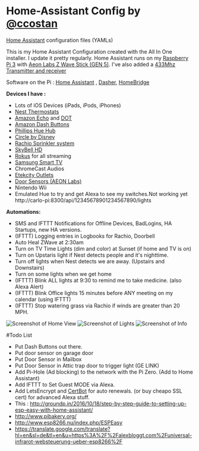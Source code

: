 # Home-Assistant Config by [@ccostan](http://www.twitter.com/ccostan)
[Home Assistant](https://home-assistant.io/) configuration files (YAMLs)

This is my Home Assistant Configuration created with the All In One installer.  I update it pretty regularly. 
Home Assistant runs on my [Raspberry Pi 3](http://amzn.to/2e3DOBY) with [Aeon Labs Z Wave Stick (GEN 5)](http://amzn.to/2eAiAP0). I've also added a [433Mhz Transmitter and receiver](http://amzn.to/2dceNY2)

Software on the Pi : [Home Assistant](https://home-assistant.io/) , [Dasher](https://github.com/maddox/dasher), [HomeBridge](https://github.com/nfarina/homebridge)

**Devices I have :**
* Lots of iOS Devices (iPads, iPods, iPhones)
* [Nest Thermostats](http://amzn.to/2eAhB1k)
* [Amazon Echo](http://amzn.to/2dSVbK4) and [DOT](http://amzn.to/2e3vHFQ)
* [Amazon Dash Buttons](http://amzn.to/2dPKZhM)
* [Phillips Hue Hub](http://amzn.to/2eoQTJy)
* [Circle by Disney](http://amzn.to/2eAgaA6)
* [Rachio Sprinkler system](http://amzn.to/2eoPKBW)
* [SkyBell HD](http://amzn.to/2dcexIB)
* [Rokus](http://amzn.to/2dpn89c) for all streaming
* [Samsung Smart TV](http://amzn.to/2efNNnq)
* ChromeCast Audios
* [Etekcity Outlets](http://amzn.to/2efNoBP)
* [Door Sensors (AEON Labs)](http://amzn.to/2e3xDxY)
* Nintendo Wii
* Emulated Hue to try and get Alexa to see my switches.Not working yet http://carlo-pi:8300/api/12345678901234567890/lights

**Automations:**
* SMS and IFTTT Notifications for Offline Devices, BadLogins, HA Startups, new HA versions.
* (IFTTT) Logging entries in Logbooks for Rachio, Doorbell
* Auto Heal ZWave at 2:30am
* Turn on TV Time Lights (dim and color) at Sunset (if home and TV is on)
* Turn on Upstaris light if Nest detects people and it's nighttime.
* Turn off lights when Nest detects we are away. (Upstairs and Downstairs)
* Turn on some lights when we get home
* (IFTTT) Blink ALL lights at 9:30 to remind me to take medicine. (also Alexa Alert)
* (IFTTT) Blink Office lights 15 minutes before ANY meeting on my calendar (using IFTTT)
* (IFTTT) Stop watering grass via Rachio if winds are greater than 20 MPH. 

![Screenshot of Home View](https://i.imgur.com/Exz32fr.png)
![Screenshot of Lights](https://i.imgur.com/rPm5wgJ.png)
![Screenshot of Info](https://i.imgur.com/jKGpJVo.png)

#Todo List

* Put Dash Buttons out there.
* Put door sensor on garage door
* Put Door Sensor in Mailbox
* Put Door Sensor in Attic trap door to trigger light (GE LINK)
* Add Pi-Hole (Ad blocking) to the network with the Pi Zero. (Add to Home Assistant)
* Add IFTTT to Set Guest MODE via Alexa.
* Add LetsEncrypt and [CertBot](https://certbot.eff.org/#debianjessie-other) for auto renewals. (or buy cheapo SSL cert) for advanced Alexa stuff.
* This : http://groundp.in/2016/10/18/step-by-step-guide-to-setting-up-esp-easy-with-home-assistant/
* http://www.pibakery.org/
* http://www.esp8266.nu/index.php/ESPEasy
* https://translate.google.com/translate?hl=en&sl=de&tl=en&u=https%3A%2F%2Falexbloggt.com%2Funiversal-infrarot-websteuerung-ueber-esp8266%2F


